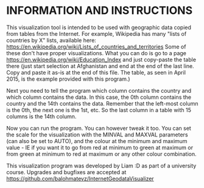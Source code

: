 # INFORMATION AND INSTRUCTIONS

This visualization tool is intended to be used with geographic data copied from tables from the Internet. 
For example, Wikipedia has many "lists of countries by X" lists, available here:
https://en.wikipedia.org/wiki/Lists_of_countries_and_territories
Some of these don't have proper visualizations. What you can do is go to a page
https://en.wikipedia.org/wiki/Education_Index
and just copy-paste the table there (just start selection at Afghanistan and end at
the end of the last line. Copy and paste it as-is at the end of this file. The table, 
as seen in April 2015, is the example provided with this program.)

Next you need to tell the program which column contains the country and which column contains
the data. In this case, the 0th column contains the country and the 14th contains the data. 
Remember that the left-most column is the 0th, the next one is the 1st, etc. So the last column
in a table with 15 columns is the 14th column.

Now you can run the program. You can however tweak it too. You can set the scale for the 
visualization with the MINVAL and MAXVAL parameters (can also be set to AUTO), and the colour
at the minimum and maximum value - IE if you want it to go from red at minimum to green at maximum
or from green at minimum to red at maximum or any other colour combination.

This visualization program was developed by Liam :D as part of a university course. Upgrades
and bugfixes are accepted at https://github.com/balohmatevz/InternetGeodataVisualizer
